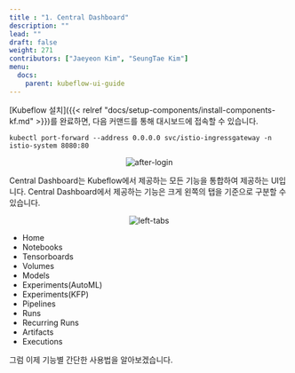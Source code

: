 ```yaml
---
title : "1. Central Dashboard"
description: ""
lead: ""
draft: false
weight: 271
contributors: ["Jaeyeon Kim", "SeungTae Kim"]
menu:
  docs:
    parent: kubeflow-ui-guide
---
```


[Kubeflow 설치]({{< relref "docs/setup-components/install-components-kf.md" >}})를 완료하면, 다음 커맨드를 통해 대시보드에 접속할 수 있습니다.

```text
kubectl port-forward --address 0.0.0.0 svc/istio-ingressgateway -n istio-system 8080:80
```

<p align="center">
  <img src="/images/docs/setup/after-login.png" title="after-login"/>
</p>

Central Dashboard는 Kubeflow에서 제공하는 모든 기능을 통합하여 제공하는 UI입니다. Central Dashboard에서 제공하는 기능은 크게 왼쪽의 탭을 기준으로 구분할 수 있습니다.

<p align="center">
  <img src="/images/docs/kubeflow-dashboard-guide/left-tabs.png" title="left-tabs"/>
</p>

- Home
- Notebooks
- Tensorboards
- Volumes
- Models
- Experiments(AutoML)
- Experiments(KFP)
- Pipelines
- Runs
- Recurring Runs
- Artifacts
- Executions

그럼 이제 기능별 간단한 사용법을 알아보겠습니다.
